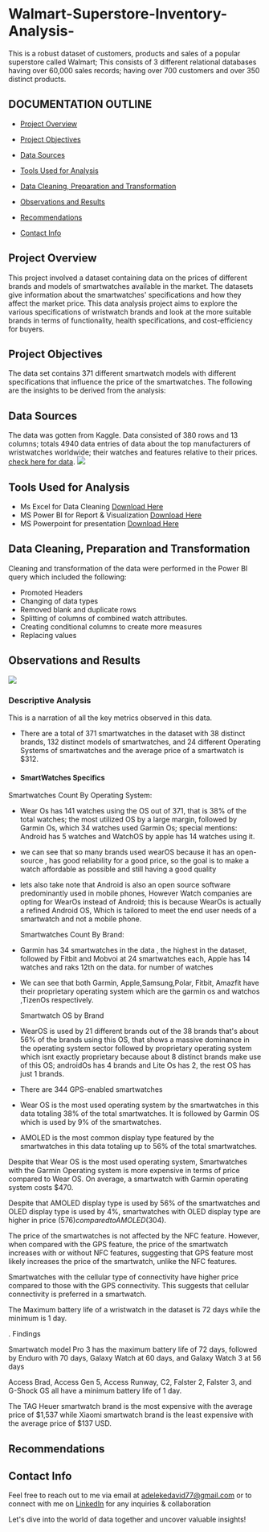 # Walmart-Superstore-Inventory-Analysis-
This is a robust dataset of customers, products and sales of a popular superstore called Walmart; This consists of 3 different relational databases having over 60,000 sales records; having over 700 customers  and over 350 distinct products.

## DOCUMENTATION OUTLINE

- [Project Overview](#project-overview)

- [Project Objectives](#project-objectives)

- [Data Sources](#data-sources)

- [Tools Used for Analysis](#tools-used-for-analysis)

- [Data Cleaning, Preparation and Transformation](#data-cleaning-preparation-and-transformation)

- [Observations and Results](#observations-and-results)

- [Recommendations](#recommendations)

- [Contact Info](#contact-info)

## Project Overview
This project involved a dataset containing data on the prices of different brands and models of smartwatches available in the market. The datasets give information about the smartwatches' specifications and how they affect the market price. This data analysis project aims to explore the various specifications of wristwatch brands and look at the more suitable brands in terms of functionality, health specifications, and cost-efficiency for buyers.

## Project Objectives
The data set contains 371 different smartwatch models with different specifications that influence the price of the smartwatches. The following are the insights to be derived from the analysis:


## Data Sources
The data was gotten from Kaggle. Data consisted of 380 rows and 13 columns; totals 4940 data entries of data about the top manufacturers of wristwatches worldwide; their watches and features relative to their prices. [check here for data](https://www.kaggle.com/datasets/rkiattisak/smart-watch-prices).
![](rawdata.png)

## Tools Used for Analysis
- Ms Excel for Data Cleaning [Download Here](https://www.microsoft.com/en-us/microsoft-365/excel)
- MS Power BI for Report & Visualization [Download Here](https://powerbi.microsoft.com/en-us/downloads/)
- MS Powerpoint for presentation [Download Here](https://www.microsoft.com/en/microsoft-365/powerpoint)
  
## Data Cleaning, Preparation and Transformation
Cleaning and transformation of the data were performed in the Power BI query which included the following:

- Promoted Headers
- Changing of data types
- Removed blank and duplicate rows
- Splitting of columns of combined watch attributes.
- Creating conditional columns to create more measures
- Replacing values

 

## Observations and Results
![](dashboard1.png)

### Descriptive Analysis
This is a narration of all the key metrics observed in this data.

- There are a total of 371 smartwatches in the dataset with 38 distinct brands, 132 distinct models of smartwatches, and 24 different Operating Systems of smartwatches and the average price of a smartwatch is $312.

- #### SmartWatches Specifics

 Smartwatches Count By Operating System:
- Wear Os has 141 watches using the OS out of 371, that is 38% of the total watches; the most utilized OS by a large margin, followed by Garmin Os, which 34 watches used Garmin Os; special mentions: Android has 5 watches and WatchOS by apple has 14 watches using it.
- we can see that so many brands used wearOS because it has an open-source , has good reliability for a good price, so the goal is to make a watch affordable as possible and still having a good quality
- lets also take note that Android is also an open source software predominantly used in mobile phones, However Watch companies are opting for WearOs instead of Android; this is because WearOs is actually a refined Android OS, Which is tailored to meet the end user needs of a smartwatch and not a mobile phone.


  Smartwatches Count By Brand:
- Garmin has 34 smartwatches in the data , the highest in the dataset, followed by Fitbit and 
Mobvoi at 24 smartwatches each, Apple has 14 watches and raks 12th on the data. for number of watches
- We can see that both Garmin, Apple,Samsung,Polar, Fitbit, Amazfit have their proprietary operating system which are the garmin os and watchos ,TizenOs respectively.

   Smartwatch OS by Brand
- WearOS is used by 21 different brands out of the 38 brands that's about 56% of the brands using this OS, that shows a massive dominance in the operating system sector followed by proprietary operating system which isnt exactly proprietary because about 8 distinct brands make use of this OS; androidOs has 4 brands and Lite Os has 2, the rest OS has just 1 brands.



- There are 344 GPS-enabled smartwatches

- Wear OS is the most used operating system by the smartwatches in this data totaling 38% of the total smartwatches. It is followed by Garmin OS which is used by 9% of the smartwatches.

- AMOLED is the most common display type featured by the smartwatches in this data totaling up to 56% of the total smartwatches.

Despite that Wear OS is the most used operating system, Smartwatches with the Garmin Operating system is more expensive in terms of price compared to Wear OS. On average, a smartwatch with Garmin operating system costs $470.

Despite that AMOLED display type is used by 56% of the smartwatches and OLED display type is used by 4%, smartwatches with OLED display type are higher in price ($576) compared to AMOLED ($304).

The price of the smartwatches is not affected by the NFC feature. However, when compared with the GPS feature, the price of the smartwatch increases with or without NFC features, suggesting that GPS feature most likely increases the price of the smartwatch, unlike the NFC features.

Smartwatches with the cellular type of connectivity have higher price compared to those with the GPS connectivity. This suggests that cellular connectivity is preferred in a smartwatch.

The Maximum battery life of a wristwatch in the dataset is 72 days while the minimum is 1 day.




.
Findings

Smartwatch model Pro 3 has the maximum battery life of 72 days, followed by Enduro with 70 days, Galaxy Watch at 60 days, and Galaxy Watch 3 at 56 days

Access Brad, Access Gen 5, Access Runway, C2, Falster 2, Falster 3, and G-Shock GS all have a minimum battery life of 1 day.

The TAG Heuer smartwatch brand is the most expensive with the average price of $1,537 while Xiaomi smartwatch brand is the least expensive with the average price of $137 USD.


## Recommendations



## Contact Info
Feel free to reach out to me via email at adelekedavid77@gmail.com or to connect with me on [LinkedIn](http://www.linkedin.com/in/adeleke-davido) for any inquiries & collaboration 

Let's dive into the world of data together and uncover valuable insights!




